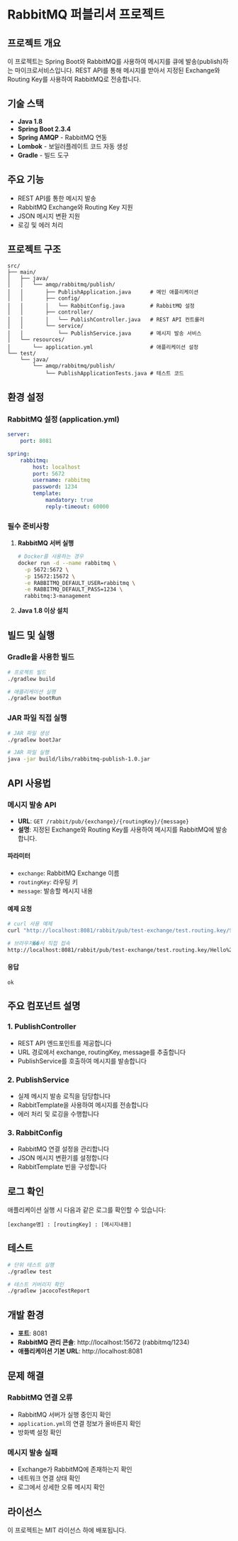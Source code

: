 # RabbitMQ 퍼블리셔 프로젝트

## 프로젝트 개요

이 프로젝트는 Spring Boot와 RabbitMQ를 사용하여 메시지를 큐에 발송(publish)하는 마이크로서비스입니다. REST API를 통해 메시지를 받아서 지정된 Exchange와 Routing Key를 사용하여 RabbitMQ로 전송합니다.

## 기술 스택

-   **Java 1.8**
-   **Spring Boot 2.3.4**
-   **Spring AMQP** - RabbitMQ 연동
-   **Lombok** - 보일러플레이트 코드 자동 생성
-   **Gradle** - 빌드 도구

## 주요 기능

-   REST API를 통한 메시지 발송
-   RabbitMQ Exchange와 Routing Key 지원
-   JSON 메시지 변환 지원
-   로깅 및 에러 처리

## 프로젝트 구조

```
src/
├── main/
│   ├── java/
│   │   └── amqp/rabbitmq/publish/
│   │       ├── PublishApplication.java      # 메인 애플리케이션
│   │       ├── config/
│   │       │   └── RabbitConfig.java        # RabbitMQ 설정
│   │       ├── controller/
│   │       │   └── PublishController.java   # REST API 컨트롤러
│   │       └── service/
│   │           └── PublishService.java      # 메시지 발송 서비스
│   └── resources/
│       └── application.yml                  # 애플리케이션 설정
└── test/
    └── java/
        └── amqp/rabbitmq/publish/
            └── PublishApplicationTests.java # 테스트 코드
```

## 환경 설정

### RabbitMQ 설정 (application.yml)

```yaml
server:
    port: 8081

spring:
    rabbitmq:
        host: localhost
        port: 5672
        username: rabbitmq
        password: 1234
        template:
            mandatory: true
            reply-timeout: 60000
```

### 필수 준비사항

1. **RabbitMQ 서버 실행**

    ```bash
    # Docker를 사용하는 경우
    docker run -d --name rabbitmq \
      -p 5672:5672 \
      -p 15672:15672 \
      -e RABBITMQ_DEFAULT_USER=rabbitmq \
      -e RABBITMQ_DEFAULT_PASS=1234 \
      rabbitmq:3-management
    ```

2. **Java 1.8 이상 설치**

## 빌드 및 실행

### Gradle을 사용한 빌드

```bash
# 프로젝트 빌드
./gradlew build

# 애플리케이션 실행
./gradlew bootRun
```

### JAR 파일 직접 실행

```bash
# JAR 파일 생성
./gradlew bootJar

# JAR 파일 실행
java -jar build/libs/rabbitmq-publish-1.0.jar
```

## API 사용법

### 메시지 발송 API

-   **URL**: `GET /rabbit/pub/{exchange}/{routingKey}/{message}`
-   **설명**: 지정된 Exchange와 Routing Key를 사용하여 메시지를 RabbitMQ에 발송합니다.

#### 파라미터

-   `exchange`: RabbitMQ Exchange 이름
-   `routingKey`: 라우팅 키
-   `message`: 발송할 메시지 내용

#### 예제 요청

```bash
# curl 사용 예제
curl "http://localhost:8081/rabbit/pub/test-exchange/test.routing.key/안녕하세요"

# 브라우저��서 직접 접속
http://localhost:8081/rabbit/pub/test-exchange/test.routing.key/Hello%20World
```

#### 응답

```
ok
```

## 주요 컴포넌트 설명

### 1. PublishController

-   REST API 엔드포인트를 제공합니다
-   URL 경로에서 exchange, routingKey, message를 추출합니다
-   PublishService를 호출하여 메시지를 발송합니다

### 2. PublishService

-   실제 메시지 발송 로직을 담당합니다
-   RabbitTemplate을 사용하여 메시지를 전송합니다
-   에러 처리 및 로깅을 수행합니다

### 3. RabbitConfig

-   RabbitMQ 연결 설정을 관리합니다
-   JSON 메시지 변환기를 설정합니다
-   RabbitTemplate 빈을 구성합니다

## 로그 확인

애플리케이션 실행 시 다음과 같은 로그를 확인할 수 있습니다:

```
[exchange명] : [routingKey] : [메시지내용]
```

## 테스트

```bash
# 단위 테스트 실행
./gradlew test

# 테스트 커버리지 확인
./gradlew jacocoTestReport
```

## 개발 환경

-   **포트**: 8081
-   **RabbitMQ 관리 콘솔**: http://localhost:15672 (rabbitmq/1234)
-   **애플리케이션 기본 URL**: http://localhost:8081

## 문제 해결

### RabbitMQ 연결 오류

-   RabbitMQ 서버가 실행 중인지 확인
-   `application.yml`의 연결 정보가 올바른지 확인
-   방화벽 설정 확인

### 메시지 발송 실패

-   Exchange가 RabbitMQ에 존재하는지 확인
-   네트워크 연결 상태 확인
-   로그에서 상세한 오류 메시지 확인

## 라이선스

이 프로젝트는 MIT 라이선스 하에 배포됩니다.
